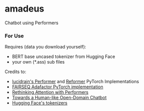 # amadeus
Chatbot using Performers

### For Use
Requires (data you download yourself):
- BERT base uncased tokenizer from Hugging Face
- your own (*.ass) sub files

Credits to:
- [lucidrain's Performer](https://github.com/lucidrains/performer-pytorch) and [Reformer](https://github.com/lucidrains/reformer-pytorch) PyTorch Implementations
- [FAIRSEQ Adafactor PyTorch implementation](https://github.com/pytorch/fairseq)
- [Rethinking Attention with Performers](https://ai.googleblog.com/2020/10/rethinking-attention-with-performers.html)
- [Towards a Human-like Open-Domain Chatbot](https://arxiv.org/abs/2001.09977)
- [Hugging Face's tokenizers](https://github.com/huggingface/tokenizers)